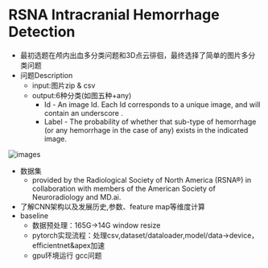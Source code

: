 # RSNA Intracranial Hemorrhage Detection
- 最初选题在颅内出血多分类问题和3D点云徘徊，最终选择了简单的图片多分类问题
- 问题Description
    - input:图片zip & csv
    - output:6种分类(如图五种+any)
        - Id - An image Id. Each Id corresponds to a unique image, and will contain an underscore .
        - Label - The probability of whether that sub-type of hemorrhage (or any hemorrhage in the case of any) exists in the indicated image.

![images]()
- 数据集
    - provided by the Radiological Society of North America (RSNA®) in collaboration with members of the American Society of Neuroradiology and MD.ai.
- 了解CNN架构以及发展历史,参数、feature map等维度计算
- baseline
    - 数据预处理：165G->14G window resize
    - pytorch实现流程：处理csv,dataset/dataloader,model/data->device，efficientnet&apex加速
    -  gpu环境运行 gcc问题






